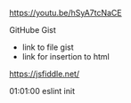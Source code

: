 https://youtu.be/hSyA7tcNaCE




GitHube Gist
- link to file gist
- link for insertion to html

https://jsfiddle.net/

01:01:00 eslint init

